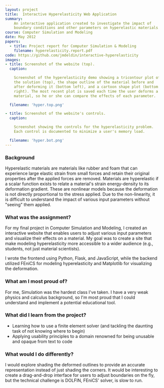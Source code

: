 ```yaml
---
layout: project
title:  Interactive Hyperelasticity Web Application
summary:
    An interactive application created to investigate the impact of
    boundary conditions and other parameters on hyperelastic materials.
course: Computer Simulation and Modeling
date: May 2012
papers:
  - title: Project report for Computer Simulation & Modeling
    filename: hyperelasticity.report.pdf
code: https://github.com/jmdeldin/interactive-hyperelasticity
images:
- title: Screenshot of the website (top).
  caption:

    Screenshot of the hyperelasticity demo showing a tricontour plot of
    the solution (top), the shape outline of the material before and
    after deforming it (bottom left), and a cartoon shape plot (bottom
    right). The most recent plot is saved each time the user deforms a
    material, so he or she can compare the effects of each parameter.

  filename: 'hyper.top.png'

- title: Screenshot of the website's controls.
  caption:

    Screenshot showing the controls for the hyperelasticity problem.
    Each control is documented to minimize a user's memory load.

  filename: 'hyper.bot.png'
---
```


### Background

Hyperelastic materials are materials like rubber and foam that can
experience large elastic strain from small forces and retain their
original properties after the applied forces are removed. Materials are
hyperelastic if a scalar function exists to relate a material's strain
energy-density to its deformation gradient. These are nonlinear models
because the deformation is not directly proportional to the stress
applied. Due to the non-linearity, it is difficult to understand the
impact of various input parameters without "seeing" them applied.

### What was the assignment?

For my final project in Computer Simulation and Modeling, I created an
interactive website that enables users to adjust various input
parameters and visualize their effects on a material. My goal was to
create a site that make modeling hyperelasticity more accessible to
a wider audience (e.g., students, not just material scientists).

I wrote the frontend using Python, Flask, and JavaScript, while the
backend utilized FEniCS for modeling hyperelasticity and Matplotlib for
visualizing the deformation.

### What am I most proud of?

For me, Simulation was the hardest class I've taken. I have a very weak
physics and calculus background, so I'm most proud that I could
understand and implement a potential educational tool.

### What did I learn from the project?

- Learning how to use a finite element solver (and tackling the daunting
  task of not knowing where to begin)
- Applying usability principles to a domain renowned for being unusable
  and opaque from text to code

### What would I do differently?

I would explore shading the deformed outlines to provide an accurate
representation instead of just shading the corners. It would be
interesting to create a drag-and-drop interface for users to adjust
boundaries on the fly, but the technical challenge is DOLFIN, FEniCS'
solver, is slow to run.
